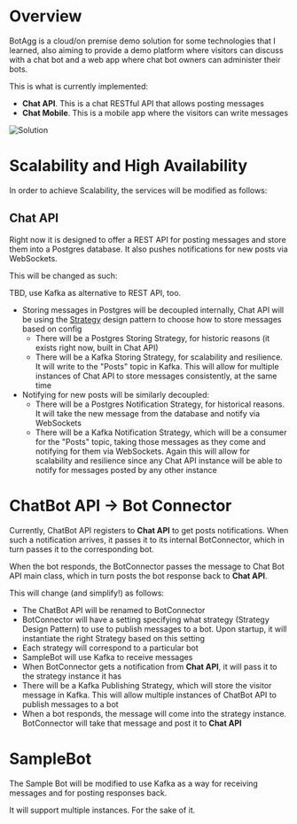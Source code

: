 # Overview

BotAgg is a cloud/on premise demo solution for some technologies that I learned, also aiming to provide a demo platform where visitors can discuss with a chat bot and a web app where chat bot owners can administer their bots.

This is what is currently implemented:

* **Chat API**. This is a chat RESTful API that allows posting messages
* **Chat Mobile**. This is a mobile app where the visitors can write messages

![Solution](https://github.com/sorelmitra/botagg/blob/master/docs/diagrams/BotAggSolution.png "Bot Agg Solution")

# Scalability and High Availability

In order to achieve Scalability, the services will be modified as follows:

## Chat API

Right now it is designed to offer a REST API for posting messages and store them into a Postgres database. It also pushes notifications for new posts via WebSockets.

This will be changed as such:

TBD, use Kafka as alternative to REST API, too.

* Storing messages in Postgres will be decoupled internally, Chat API will be using the [Strategy](https://en.wikipedia.org/wiki/Strategy_pattern) design pattern to choose how to store messages based on config
	* There will be a Postgres Storing Strategy, for historic reasons (it exists right now, built in Chat API)
	* There will be a Kafka Storing Strategy, for scalability and resilience. It will write to the "Posts" topic in Kafka. This will allow for multiple instances of Chat API to store messages consistently, at the same time
* Notifying for new posts will be similarly decoupled:
	* There will be a Postgres Notification Strategy, for historical reasons. It will take the new message from the database and notify via WebSockets
	* There will be a Kafka Notification Strategy, which will be a consumer for the "Posts" topic, taking those messages as they come and notifying for them via WebSockets. Again this will allow for scalability and resilience since any Chat API instance will be able to notify for messages posted by any other instance

# ChatBot API -> Bot Connector

Currently, ChatBot API registers to **Chat API** to get posts notifications. When such a notification arrives, it passes it to its internal BotConnector, which in turn passes it to the corresponding bot.

When the bot responds, the BotConnector passes the message to Chat Bot API main class, which in turn posts the bot response back to **Chat API**.

This will change (and simplify!) as follows:

* The ChatBot API will be renamed to BotConnector
* BotConnector will have a setting specifying what strategy (Strategy Design Pattern) to use to publish messages to a bot. Upon startup, it will instantiate the right Strategy based on this setting
* Each strategy will correspond to a particular bot
* SampleBot will use Kafka to receive messages
* When BotConnector gets a notification from **Chat API**, it will pass it to the strategy instance it has
* There will be a Kafka Publishing Strategy, which will store the visitor message in Kafka. This will allow multiple instances of ChatBot API to publish messages to a bot
* When a bot responds, the message will come into the strategy instance. BotConnector will take that message and post it to **Chat API**

# SampleBot

The Sample Bot will be modified to use Kafka as a way for receiving messages and for posting responses back.

It will support multiple instances. For the sake of it.
